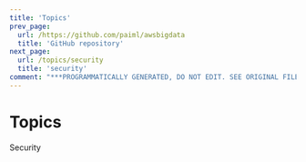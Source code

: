 ```yaml
---
title: 'Topics'
prev_page:
  url: /https://github.com/paiml/awsbigdata
  title: 'GitHub repository'
next_page:
  url: /topics/security
  title: 'security'
comment: "***PROGRAMMATICALLY GENERATED, DO NOT EDIT. SEE ORIGINAL FILES IN /content***"
---
```

# Topics

Security